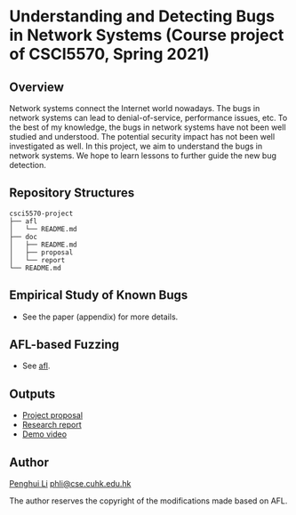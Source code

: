 # Understanding and Detecting Bugs in Network Systems (Course project of CSCI5570, Spring 2021)
## Overview
Network systems connect the Internet world nowadays. The bugs in network systems can lead to denial-of-service, performance issues, etc. To the best of my knowledge, the bugs in network systems have not been well studied and understood. The potential security impact has not been well investigated as well. In this project, we aim to understand the bugs in network systems. We hope to learn lessons to further guide the new bug detection.

## Repository Structures
```
csci5570-project
├── afl
│   └── README.md
├── doc
│   ├── README.md
│   ├── proposal
│   └── report
└── README.md
```

## Empirical Study of Known Bugs
- See the paper (appendix) for more details.

## AFL-based Fuzzing
- See [afl](afl/README.md).

## Outputs
- [Project proposal](doc/proposal/p.pdf)
- [Research report](doc/report/p.pdf)
- [Demo video](https://www.bilibili.com/video/BV14K4y1o7nA?share_source=copy_web)

## Author
[Penghui Li](https://peng-hui.github.io) <phli@cse.cuhk.edu.hk>

The author reserves the copyright of the modifications made based on AFL.
